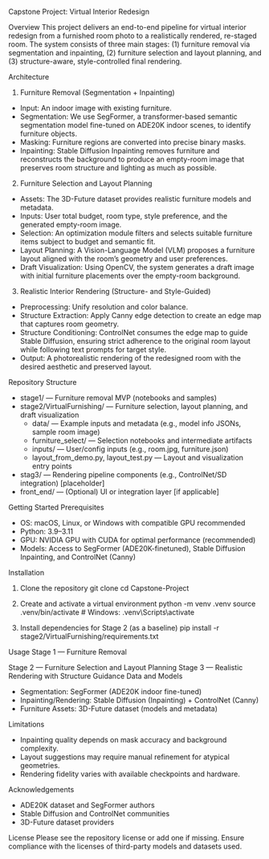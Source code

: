 Capstone Project: Virtual Interior Redesign

Overview
This project delivers an end-to-end pipeline for virtual interior redesign from a furnished room photo to a realistically rendered, re-staged room. The system consists of three main stages: (1) furniture removal via segmentation and inpainting, (2) furniture selection and layout planning, and (3) structure-aware, style-controlled final rendering.

Architecture
1) Furniture Removal (Segmentation + Inpainting)
- Input: An indoor image with existing furniture.
- Segmentation: We use SegFormer, a transformer-based semantic segmentation model fine-tuned on ADE20K indoor scenes, to identify furniture objects.
- Masking: Furniture regions are converted into precise binary masks.
- Inpainting: Stable Diffusion Inpainting removes furniture and reconstructs the background to produce an empty-room image that preserves room structure and lighting as much as possible.

2) Furniture Selection and Layout Planning
- Assets: The 3D-Future dataset provides realistic furniture models and metadata.
- Inputs: User total budget, room type, style preference, and the generated empty-room image.
- Selection: An optimization module filters and selects suitable furniture items subject to budget and semantic fit.
- Layout Planning: A Vision-Language Model (VLM) proposes a furniture layout aligned with the room’s geometry and user preferences.
- Draft Visualization: Using OpenCV, the system generates a draft image with initial furniture placements over the empty-room background.

3) Realistic Interior Rendering (Structure- and Style-Guided)
- Preprocessing: Unify resolution and color balance.
- Structure Extraction: Apply Canny edge detection to create an edge map that captures room geometry.
- Structure Conditioning: ControlNet consumes the edge map to guide Stable Diffusion, ensuring strict adherence to the original room layout while following text prompts for target style.
- Output: A photorealistic rendering of the redesigned room with the desired aesthetic and preserved layout.

Repository Structure
- stage1/ — Furniture removal MVP (notebooks and samples)
- stage2/VirtualFurnishing/ — Furniture selection, layout planning, and draft visualization
  - data/ — Example inputs and metadata (e.g., model info JSONs, sample room image)
  - furniture_select/ — Selection notebooks and intermediate artifacts
  - inputs/ — User/config inputs (e.g., room.jpg, furniture.json)
  - layout_from_demo.py, layout_test.py — Layout and visualization entry points
- stag3/ — Rendering pipeline components (e.g., ControlNet/SD integration) [placeholder]
- front_end/ — (Optional) UI or integration layer [if applicable]

Getting Started
Prerequisites
- OS: macOS, Linux, or Windows with compatible GPU recommended
- Python: 3.9–3.11
- GPU: NVIDIA GPU with CUDA for optimal performance (recommended)
- Models: Access to SegFormer (ADE20K-finetuned), Stable Diffusion Inpainting, and ControlNet (Canny)

Installation
1) Clone the repository
   git clone <your-repo-url>
   cd Capstone-Project

2) Create and activate a virtual environment
   python -m venv .venv
   source .venv/bin/activate  # Windows: .venv\\Scripts\\activate

3) Install dependencies for Stage 2 (as a baseline)
   pip install -r stage2/VirtualFurnishing/requirements.txt

Usage
Stage 1 — Furniture Removal

Stage 2 — Furniture Selection and Layout Planning
Stage 3 — Realistic Rendering with Structure Guidance
Data and Models
- Segmentation: SegFormer (ADE20K indoor fine-tuned)
- Inpainting/Rendering: Stable Diffusion (Inpainting) + ControlNet (Canny)
- Furniture Assets: 3D-Future dataset (models and metadata)

Limitations
- Inpainting quality depends on mask accuracy and background complexity.
- Layout suggestions may require manual refinement for atypical geometries.
- Rendering fidelity varies with available checkpoints and hardware.

Acknowledgements
- ADE20K dataset and SegFormer authors
- Stable Diffusion and ControlNet communities
- 3D-Future dataset providers

License
Please see the repository license or add one if missing. Ensure compliance with the licenses of third-party models and datasets used.
